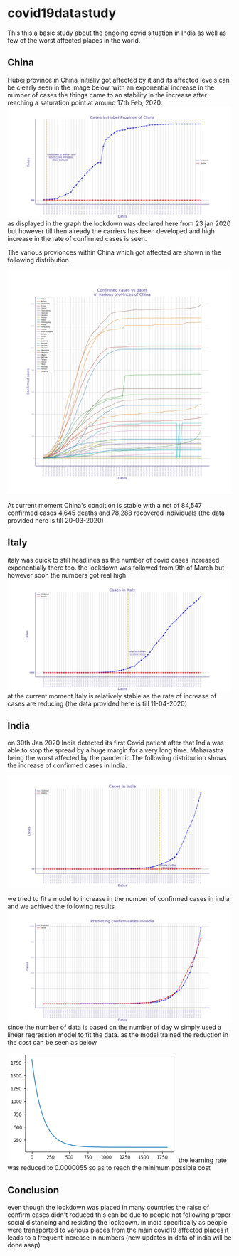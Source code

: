# covid19datastudy
This this a basic study about the ongoing covid situation in India as well as few of the worst affected places in the world.
## China
Hubei province in China initially got affected by it and its affected levels can be clearly seen in the image below. with an exponential increase in the number of cases the things came to an stability in the increase after reaching a saturation point at around 17th Feb, 2020. 
![](china.jpg)
as displayed in the graph the lockdown was declared here from 23 jan 2020 but however till then already the carriers has been developed and high increase in the rate of confirmed cases is seen.

The various provionces within China which got affected are shown in the following distribution.

![](within_China.jpg)

At current moment China's condition is stable with a net of 84,547 confirmed cases 4,645 deaths  and 78,288 recovered individuals
(the data provided here is till 20-03-2020)

## Italy
italy was quick to still headlines as the number of covid cases increased exponentially there too.
the lockdown was followed from 9th of March but however soon the numbers got real high
![](italy.jpg)
at the current moment Italy is relatively stable as the rate of increase of cases are  reducing
(the data provided here is till 11-04-2020)

## India
on 30th Jan 2020 India detected its first Covid patient after that India was able to stop the spread by a huge margin for a very long time. Maharastra being the worst affected by the pandemic.The following distribution shows the increase of confirmed cases in India.

![](india.jpg)

we tried to fit a model to increase in the number of confirmed cases in india and we achived the following results
![](indiapred.jpg)
since the number of data is based on the number of day w simply used a linear regression model to fit the data.
as the model trained the reduction in the cost can be seen as below

![](cost.png)
 the learning rate was reduced to 0.0000055 so as to reach the minimum possible cost 
 
## Conclusion
even though the lockdown was placed in many countries the raise of confirm cases didn't reduced this can be due to people not following proper social distancing and resisting the lockdown.
in india specifically as people were transported to various places from the main covid19 affected places it leads to a frequent increase in numbers
(new updates in data of india will be done asap)
